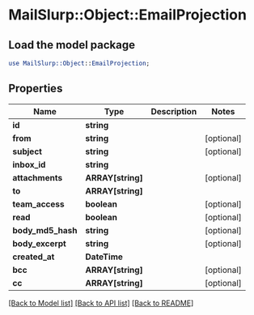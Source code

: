 # MailSlurp::Object::EmailProjection

## Load the model package
```perl
use MailSlurp::Object::EmailProjection;
```

## Properties
Name | Type | Description | Notes
------------ | ------------- | ------------- | -------------
**id** | **string** |  | 
**from** | **string** |  | [optional] 
**subject** | **string** |  | [optional] 
**inbox_id** | **string** |  | 
**attachments** | **ARRAY[string]** |  | [optional] 
**to** | **ARRAY[string]** |  | 
**team_access** | **boolean** |  | [optional] 
**read** | **boolean** |  | [optional] 
**body_md5_hash** | **string** |  | [optional] 
**body_excerpt** | **string** |  | [optional] 
**created_at** | **DateTime** |  | 
**bcc** | **ARRAY[string]** |  | [optional] 
**cc** | **ARRAY[string]** |  | [optional] 

[[Back to Model list]](../README#documentation-for-models) [[Back to API list]](../README#documentation-for-api-endpoints) [[Back to README]](../README)



